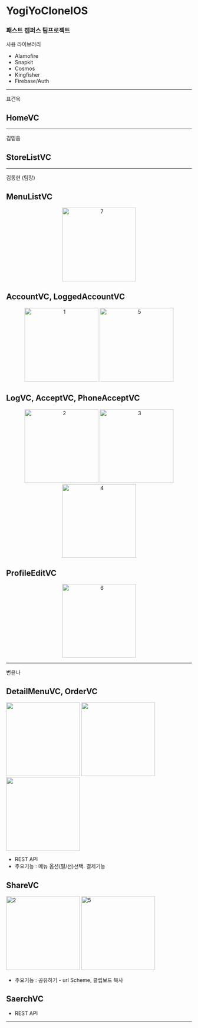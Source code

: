 # YogiYoCloneIOS

### 패스트 캠퍼스 팀프로젝트

사용 라이브러리 
- Alamofire
- Snapkit
- Cosmos
- Kingfisher
- Firebase/Auth

<div>
  
---
표건욱
## HomeVC

---
김믿음
## StoreListVC

---

김동현 (팀장)

## MenuListVC
<center>
  
</center>
<center><img width="200" alt="7" src="https://user-images.githubusercontent.com/63357508/91789874-7c938880-ec4a-11ea-893b-4d8ce2a6d127.png"></center>  

## AccountVC, LoggedAccountVC
<center>
  
</center>
<center><img width="200" alt="1" src="https://user-images.githubusercontent.com/63357508/91789872-7bfaf200-ec4a-11ea-90d6-c3921b85ffe3.PNG">
<img width="200" alt="5" src="https://user-images.githubusercontent.com/63357508/91789863-79989800-ec4a-11ea-8aa6-5323b9d3e3de.PNG"></center>

## LogVC, AcceptVC, PhoneAcceptVC
<center>
  
</center>
<center><img width="200" alt="2" src="https://user-images.githubusercontent.com/63357508/91789869-7b625b80-ec4a-11ea-82cd-44512526d4e4.PNG">
<img width="200" alt="3" src="https://user-images.githubusercontent.com/63357508/91789866-7ac9c500-ec4a-11ea-9aa7-0e907792996e.PNG">
<img width="200" alt="4" src="https://user-images.githubusercontent.com/63357508/91789852-743b4d80-ec4a-11ea-8b1b-75ae61136261.PNG"></center>


## ProfileEditVC
<center>
  

</center>
<center><img width="200" alt="6" src="https://user-images.githubusercontent.com/63357508/91789865-7ac9c500-ec4a-11ea-90ad-5987145bc22e.PNG"></center>

---
변윤나

## DetailMenuVC, OrderVC

<div>
<img width="200" src="https://qussk.github.io/image/gif/yogi1.gif">
<img width="200" src="https://qussk.github.io/image/gif/yogi4.gif">
<img width="200" src="https://qussk.github.io/image/gif/yogi3.gif">
</div>

- REST API
- 주요기능 : 메뉴 옵션(필/선)선택. 결제기능


## ShareVC
<div>
<img width="200" alt="2" src="https://qussk.github.io/image/gif/yogi2.gif">
<img width="200" alt="5" src="https://qussk.github.io/image/gif/yogi5.gif">
</div>

- 주요기능 : 공유하기 - url Scheme, 클립보드 복사


## SaerchVC 

- REST API
---

</div>

